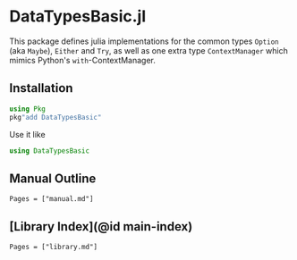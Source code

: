 # DataTypesBasic.jl

This package defines julia implementations for the common types `Option` (aka `Maybe`), `Either` and `Try`, as well as one extra type `ContextManager` which mimics Python's `with`-ContextManager.


## Installation

```julia
using Pkg
pkg"add DataTypesBasic"
```

Use it like
```julia
using DataTypesBasic
```


## Manual Outline

```@contents
Pages = ["manual.md"]
```

## [Library Index](@id main-index)

```@contents
Pages = ["library.md"]
```
